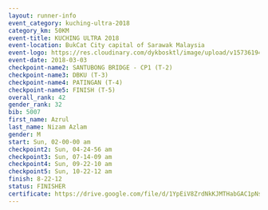 ```yaml
--- 
layout: runner-info 
event_category: kuching-ultra-2018 
category_km: 50KM 
event-title: KUCHING ULTRA 2018 
event-location: BukCat City capital of Sarawak Malaysia 
event-logo: https://res.cloudinary.com/dykbosktl/image/upload/v1573619473/Logo/kuching-ultra-2018-logo_tlpvm5.png 
event-date: 2018-03-03 
checkpoint-name2: SANTUBONG BRIDGE - CP1 (T-2) 
checkpoint-name3: DBKU (T-3) 
checkpoint-name4: PATINGAN (T-4) 
checkpoint-name5: FINISH (T-5) 
overall_rank: 42
gender_rank: 32
bib: 5007
first_name: Azrul
last_name: Nizam Azlam
gender: M
start: Sun, 02-00-00 am
checkpoint2: Sun, 04-24-56 am
checkpoint3: Sun, 07-14-09 am
checkpoint4: Sun, 09-22-10 am
checkpoint5: Sun, 10-22-12 am
finish: 8-22-12
status: FINISHER
certificate: https://drive.google.com/file/d/1YpEiV8ZrdNkKJMTHabGAC1pNsaR5Jne1/view?usp=sharing
--- 
```

